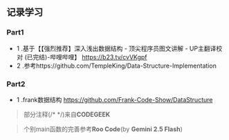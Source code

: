 ## 记录学习
### Part1
* 1 .基于【【强烈推荐】深入浅出数据结构 - 顶尖程序员图文讲解 - UP主翻译校对 (已完结)-哔哩哔哩】 https://b23.tv/cvVKgpf 
* 2 .参考https://github.com/TempleKing/Data-Structure-Implementation
### Part2
* 1 .frank数据结构
https://github.com/Frank-Code-Show/DataStructure

>部分注释(/* */)来自**CODEGEEK**


>个别main函数的完善参考**Roo Code**(by **Gemini 2.5 Flash**)
